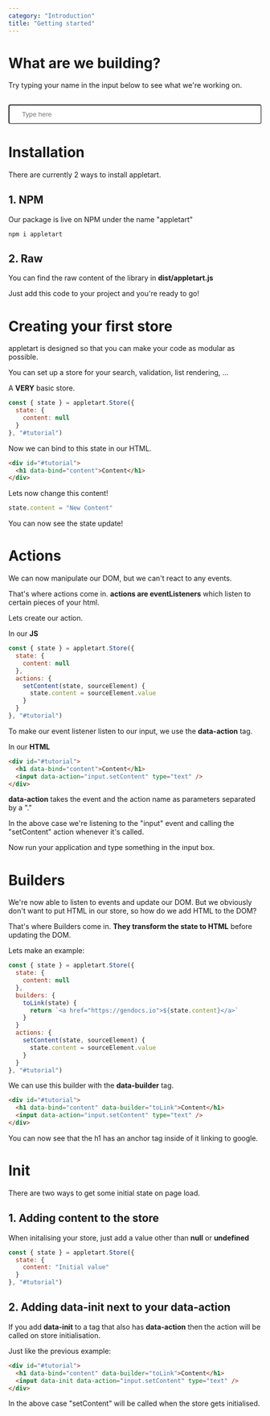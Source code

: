 ```yaml
---
category: "Introduction"
title: "Getting started"
---
```


# What are we building?

Try typing your name in the input below to see what we're working on.

<div id="example">
  <h2 data-bind="name" data-builder="welcome"></h2>
  <input
    data-action="input.setName"
    type="text"
    placeholder="Type here"
    style="width: 100%; padding: 10px 25px; border-radius: 4px"
  >
</div>

<script src="https://invacto-general.fra1.cdn.digitaloceanspaces.com/appletart/appletart.js"></script>
<script>
  console.log(appletart)
  appletart.Store({
    state: {
      name: null
    },
    builders: {
      welcome(state) {
        return `Welcome ${state.name}!`
      }
    },
    actions: {
      setName(state, sourceEl) {
        state.name = sourceEl.value
      }
    }
  }, "#example")
</script>

# Installation

There are currently 2 ways to install appletart.

## 1. NPM

Our package is live on NPM under the name "appletart"

```
npm i appletart
```

## 2. Raw

You can find the raw content of the library in **dist/appletart.js**

Just add this code to your project and you're ready to go!

# Creating your first store

appletart is designed so that you can make your code as modular as possible.

You can set up a store for your search, validation, list rendering, ...

A **VERY** basic store.
```javascript
const { state } = appletart.Store({
  state: {
    content: null
  }
}, "#tutorial")
```

Now we can bind to this state in our HTML.

```html
<div id="#tutorial">
  <h1 data-bind="content">Content</h1>
</div>
```

Lets now change this content!

```javascript
state.content = "New Content"
```

You can now see the state update!

# Actions

We can now manipulate our DOM, but we can't react to any events.

That's where actions come in. **actions are eventListeners** which listen to certain pieces of your html.

Lets create our action.

In our **JS**
```javascript
const { state } = appletart.Store({
  state: {
    content: null
  },
  actions: {
    setContent(state, sourceElement) {
      state.content = sourceElement.value
    }
  }
}, "#tutorial")
```

To make our event listener listen to our input, we use the **data-action** tag.

In our **HTML**
```html
<div id="#tutorial">
  <h1 data-bind="content">Content</h1>
  <input data-action="input.setContent" type="text" />
</div>
```

**data-action** takes the event and the action name as parameters separated by a "."

In the above case we're listening to the "input" event and calling the "setContent" action whenever it's called.

Now run your application and type something in the input box.


# Builders

We're now able to listen to events and update our DOM.
But we obviously don't want to put HTML in our store, so how do we add HTML to the DOM?

That's where Builders come in. **They transform the state to HTML** before updating the DOM.

Lets make an example:

```javascript
const { state } = appletart.Store({
  state: {
    content: null
  },
  builders: {
    toLink(state) {
      return `<a href="https://gendocs.io">${state.content}</a>`
    }
  }
  actions: {
    setContent(state, sourceElement) {
      state.content = sourceElement.value
    }
  }
}, "#tutorial")
```

We can use this builder with the **data-builder** tag.

```html
<div id="#tutorial">
  <h1 data-bind="content" data-builder="toLink">Content</h1>
  <input data-action="input.setContent" type="text" />
</div>
```

You can now see that the h1 has an anchor tag inside of it linking to google.

# Init

There are two ways to get some initial state on page load.

## 1. Adding content to the store

When initalising your store, just add a value other than **null** or **undefined**

```javascript
const { state } = appletart.Store({
  state: {
    content: "Initial value"
  }
}, "#tutorial")
```

## 2. Adding data-init next to your data-action

If you add **data-init** to a tag that also has **data-action** then the action will be called on store initialisation.

Just like the previous example:

```html
<div id="#tutorial">
  <h1 data-bind="content" data-builder="toLink">Content</h1>
  <input data-init data-action="input.setContent" type="text" />
</div>
```

In the above case "setContent" will be called when the store gets initialised.
